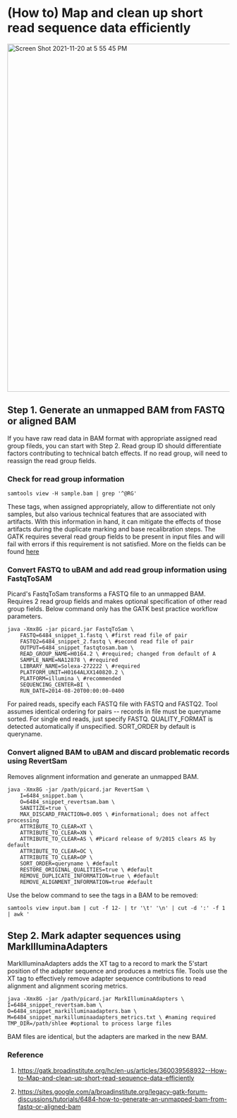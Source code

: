 # (How to) Map and clean up short read sequence data efficiently

<img width="790" alt="Screen Shot 2021-11-20 at 5 55 45 PM" src="https://user-images.githubusercontent.com/31465978/142743126-ce947ded-7025-4289-a007-0fec21f27ff3.png">

## Step 1. Generate an unmapped BAM from FASTQ or aligned BAM

If you have raw read data in BAM format with appropriate assigned read group fileds, you can start with Step 2. Read group ID should differentiate factors contributing to technical batch effects. If no read group, will need to reassign the read group fields. 

### Check for read group information

```
samtools view -H sample.bam | grep '^@RG'
```
These tags, when assigned appropriately, allow to differentiate not only samples, but also various technical features that are associated with artifacts. With this information in hand, it can mitigate the effects of those artifacts during the duplicate marking and base recalibration steps. The GATK requires several read group fields to be present in input files and will fail with errors if this requirement is not satisfied. More on the fields can be found [here][1]


### Convert FASTQ to uBAM and add read group information using FastqToSAM

Picard's FastqToSam transforms a FASTQ file to an unmapped BAM. Requires 2 read group fields and makes optional specification of other read group fields. Below command only has the GATK best practice workflow parameters.
```
java -Xmx8G -jar picard.jar FastqToSam \
    FASTQ=6484_snippet_1.fastq \ #first read file of pair
    FASTQ2=6484_snippet_2.fastq \ #second read file of pair
    OUTPUT=6484_snippet_fastqtosam.bam \
    READ_GROUP_NAME=H0164.2 \ #required; changed from default of A
    SAMPLE_NAME=NA12878 \ #required
    LIBRARY_NAME=Solexa-272222 \ #required 
    PLATFORM_UNIT=H0164ALXX140820.2 \ 
    PLATFORM=illumina \ #recommended
    SEQUENCING_CENTER=BI \ 
    RUN_DATE=2014-08-20T00:00:00-0400
```
For paired reads, specify each FASTQ file with FASTQ and FASTQ2. Tool assumes identical ordering for pairs -- records in file must be queryname sorted. For single end reads, just specify FASTQ.
QUALITY_FORMAT is detected automatically if unspecified.
SORT_ORDER by default is queryname.

### Convert aligned BAM to uBAM and discard problematic records using RevertSam

Removes alignment information and generate an unmapped BAM.
```
java -Xmx8G -jar /path/picard.jar RevertSam \
    I=6484_snippet.bam \
    O=6484_snippet_revertsam.bam \
    SANITIZE=true \ 
    MAX_DISCARD_FRACTION=0.005 \ #informational; does not affect processing
    ATTRIBUTE_TO_CLEAR=XT \
    ATTRIBUTE_TO_CLEAR=XN \
    ATTRIBUTE_TO_CLEAR=AS \ #Picard release of 9/2015 clears AS by default
    ATTRIBUTE_TO_CLEAR=OC \
    ATTRIBUTE_TO_CLEAR=OP \
    SORT_ORDER=queryname \ #default
    RESTORE_ORIGINAL_QUALITIES=true \ #default
    REMOVE_DUPLICATE_INFORMATION=true \ #default
    REMOVE_ALIGNMENT_INFORMATION=true #default
```
Use the below command to see the tags in a BAM to be removed:
```
samtools view input.bam | cut -f 12- | tr '\t' '\n' | cut -d ':' -f 1 | awk '
```

## Step 2. Mark adapter sequences using MarkIlluminaAdapters

MarkIlluminaAdapters adds the XT tag to a record to mark the 5'start position of the adapter sequence and produces a metrics file. Tools use the XT tag to effectively remove adapter sequence contributions to read alignment and alignment scoring metrics.
```
java -Xmx8G -jar /path/picard.jar MarkIlluminaAdapters \
I=6484_snippet_revertsam.bam \
O=6484_snippet_markilluminaadapters.bam \
M=6484_snippet_markilluminaadapters_metrics.txt \ #naming required
TMP_DIR=/path/shlee #optional to process large files
```
BAM files are identical, but the adapters are marked in the new BAM.




### Reference
1. https://gatk.broadinstitute.org/hc/en-us/articles/360039568932--How-to-Map-and-clean-up-short-read-sequence-data-efficiently

2. https://sites.google.com/a/broadinstitute.org/legacy-gatk-forum-discussions/tutorials/6484-how-to-generate-an-unmapped-bam-from-fastq-or-aligned-bam


[1]: https://gatk.broadinstitute.org/hc/en-us/articles/360035890671-Read-groups
